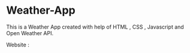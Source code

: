# Weather-App

This is a Weather App created with help of HTML , CSS , Javascript and Open Weather API.

Website :  
